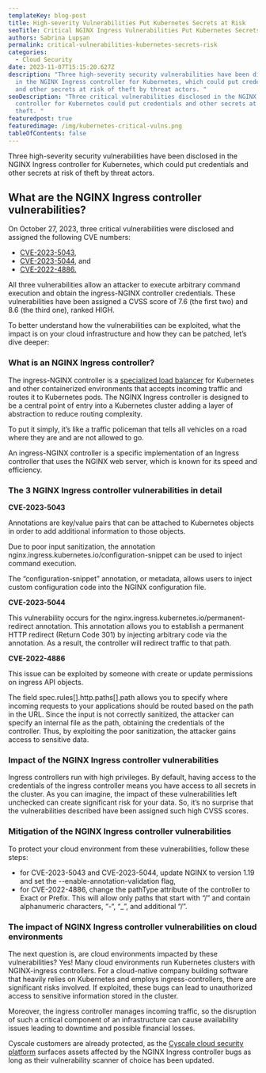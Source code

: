 ```yaml
---
templateKey: blog-post
title: High-severity Vulnerabilities Put Kubernetes Secrets at Risk
seoTitle: Critical NGINX Ingress Vulnerabilities Put Kubernetes Secrets at Risk
authors: Sabrina Lupșan
permalink: critical-vulnerabilities-kubernetes-secrets-risk
categories:
  - Cloud Security
date: 2023-11-07T15:15:20.627Z
description: "Three high-severity security vulnerabilities have been disclosed
  in the NGINX Ingress controller for Kubernetes, which could put credentials
  and other secrets at risk of theft by threat actors. "
seoDescription: "Three critical vulnerabilities disclosed in the NGINX Ingress
  controller for Kubernetes could put credentials and other secrets at risk of
  theft. "
featuredpost: true
featuredimage: /img/kubernetes-critical-vulns.png
tableOfContents: false
---
```

Three high-severity security vulnerabilities have been disclosed in the NGINX Ingress controller for Kubernetes, which could put credentials and other secrets at risk of theft by threat actors. 

## What are the NGINX Ingress controller vulnerabilities? 

On October 27, 2023, three critical vulnerabilities were disclosed and assigned the following CVE numbers: 

* [CVE-2023-5043](https://nvd.nist.gov/vuln/detail/CVE-2023-5043),  
* [CVE-2023-5044](https://nvd.nist.gov/vuln/detail/CVE-2023-5044), and  
* [CVE-2022-4886.](https://nvd.nist.gov/vuln/detail/CVE-2022-4886) 

All three vulnerabilities allow an attacker to execute arbitrary command execution and obtain the ingress-NGINX controller credentials. These vulnerabilities have been assigned a CVSS score of 7.6 (the first two) and 8.6 (the third one), ranked HIGH. 

To better understand how the vulnerabilities can be exploited, what the impact is on your cloud infrastructure and how they can be patched, let’s dive deeper: 

### What is an NGINX Ingress controller? 

The ingress-NGINX controller is a [specialized load balancer](https://www.nginx.com/resources/glossary/kubernetes-ingress-controller/) for Kubernetes and other containerized environments that accepts incoming traffic and routes it to Kubernetes pods. The NGINX Ingress controller is designed to be a central point of entry into a Kubernetes cluster adding a layer of abstraction to reduce routing complexity.  

To put it simply, it’s like a traffic policeman that tells all vehicles on a road where they are and are not allowed to go. 

An ingress-NGINX controller is a specific implementation of an Ingress controller that uses the NGINX web server, which is known for its speed and efficiency.   

### The 3 NGINX Ingress controller vulnerabilities in detail 

**CVE-2023-5043** 

Annotations are key/value pairs that can be attached to Kubernetes objects in order to add additional information to those objects. 

Due to poor input sanitization, the annotation nginx.ingress.kubernetes.io/configuration-snippet can be used to inject command execution. 

The “configuration-snippet” annotation, or metadata, allows users to inject custom configuration code into the NGINX configuration file. 

**CVE-2023-5044** 

This vulnerability occurs for the nginx.ingress.kubernetes.io/permanent-redirect annotation. This annotation allows you to establish a permanent HTTP redirect (Return Code 301) by injecting arbitrary code via the annotation. As a result, the controller will redirect traffic to that path. 

**CVE-2022-4886** 

This issue can be exploited by someone with create or update permissions on ingress API objects.   

The field spec.rules\[].http.paths\[].path allows you to specify where incoming requests to your applications should be routed based on the path in the URL. Since the input is not correctly sanitized, the attacker can specify an internal file as the path, obtaining the credentials of the controller. Thus, by exploiting the poor sanitization, the attacker gains access to sensitive data. 

### Impact of the NGINX Ingress controller vulnerabilities 

Ingress controllers run with high privileges. By default, having access to the credentials of the ingress controller means you have access to all secrets in the cluster. As you can imagine, the impact of these vulnerabilities left unchecked can create significant risk for your data. So, it’s no surprise that the vulnerabilities described have been assigned such high CVSS scores.  

### Mitigation of the NGINX Ingress controller vulnerabilities 

To protect your cloud environment from these vulnerabilities, follow these steps: 

* for CVE-2023-5043 and CVE-2023-5044, update NGINX to version 1.19 and set the --enable-annotation-validation flag, 
* for CVE-2022-4886, change the pathType attribute of the controller to Exact or Prefix. This will allow only paths that start with “/” and contain alphanumeric characters, “-“, “_”, and additional “/”.  

### The impact of NGINX Ingress controller vulnerabilities on cloud environments  

The next question is, are cloud environments impacted by these vulnerabilities? Yes! Many cloud environments run Kubernetes clusters with NGINX-ingress controllers. For a cloud-native company building software that heavily relies on Kubernetes and employs ingress-controllers, there are significant risks involved. If exploited, these bugs can lead to unauthorized access to sensitive information stored in the cluster. 

Moreover, the ingress controller manages incoming traffic, so the disruption of such a critical component of an infrastructure can cause availability issues leading to downtime and possible financial losses. 

Cyscale customers are already protected, as the [Cyscale cloud security platform](https://cyscale.com/products/cloud-security-posture-management/) surfaces assets affected by the NGINX Ingress controller bugs as long as their vulnerability scanner of choice has been updated.